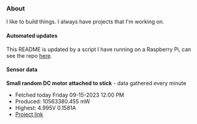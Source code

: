 ### About
I like to build things. I always have projects that I'm working on.

#### Automated updates
This README is updated by a script I have running on a Raspberry Pi, can see the repo [here](https://github.com/jdc-cunningham/raspi-git-repo-updater).

#### Sensor data


**Small random DC motor attached to stick** - data gathered every minute
- Fetched today Friday 09-15-2023 12:00 PM
- Produced: 10563380.455 mW
- Highest: 4.995V 0.1581A
- [Project link](https://github.com/jdc-cunningham/turbine-raspi)